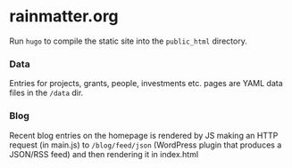 # rainmatter.org

Run `hugo` to compile the static site into the `public_html` directory.

### Data
Entries for projects, grants, people, investments etc. pages are YAML data files in the `/data` dir.

### Blog
Recent blog entries on the homepage is rendered by JS making an HTTP request (in main.js) to `/blog/feed/json` (WordPress plugin that produces a JSON/RSS feed) and then rendering it in index.html
